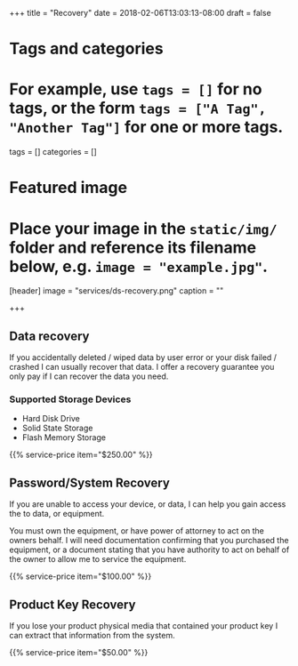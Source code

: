 +++
title = "Recovery"
date = 2018-02-06T13:03:13-08:00
draft = false

# Tags and categories
# For example, use `tags = []` for no tags, or the form `tags = ["A Tag", "Another Tag"]` for one or more tags.
tags = []
categories = []

# Featured image
# Place your image in the `static/img/` folder and reference its filename below, e.g. `image = "example.jpg"`.
[header]
image = "services/ds-recovery.png"
caption = ""

+++
## Data recovery

If you accidentally deleted / wiped data by user error or your disk failed / crashed I can usually recover that data. I offer a recovery guarantee you only pay if I can recover the data you need. 

### Supported Storage Devices

- Hard Disk Drive
- Solid State Storage
- Flash Memory Storage

{{% service-price item="$250.00" %}}

## Password/System Recovery

If you are unable to access your device, or data, I can help you gain access the to data, or equipment. 

You must own the equipment, or have power of attorney to act on the owners behalf. I will need documentation confirming that you purchased the equipment, or a document stating that you have authority to act on behalf of the owner to allow me to service the equipment. 

{{% service-price item="$100.00" %}}

## Product Key Recovery
If you lose your product physical media that contained your product key I can extract that information from the system.

{{% service-price item="$50.00" %}}